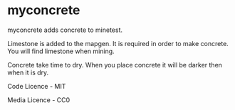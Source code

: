 # myconcrete

myconcrete adds concrete to minetest. 

Limestone is added to the mapgen. It is required in order to make  concrete. 
You will find limestone when mining. 

Concrete take time to dry. When you place concrete it will be darker then when it is dry.


Code Licence - MIT

Media Licence - CC0
